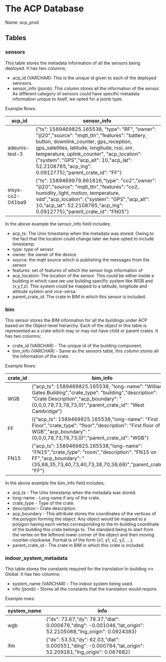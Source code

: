 # The ACP Database

Name: acp_prod

## Tables
### sensors
This table stores the metadata information of all the sensors being deployed. It has two columns;
+ acp_id (VARCHAR): This is the unique id given to each of the deployed sennsors.
+ sensor_info (jsonb): This column stores all the information of the sensor. As different category of sensors could have specific metadata information unique to itself, we opted for a jsonb type.

Example Rows:

|      acp_id      |                                                                  sensor_info                                                                 |
| ---------------- | ------------------------------------------------------------------------------------------------------------------------------------- |
| adeunis-test-3  | {"ts": 1589469825.165538, "type": "RF", "owner": "ijl20","source": "mqtt_ttn","features": "battery, button, downlink_counter, gps_reception, gps_satellites, latitude, longitude, rssi, snr, temperature, uplink_counter", "acp_location": {"system": "GPS","acp_alt": 10,"acp_lat": 52.2108765,"acp_lng": 0.0912775},"parent_crate_id": "FF"} |
| elsys-co2-041ba9 | {"ts": 1589469979.861816,"type": "co2","owner": "ijl20","source": "mqtt_ttn","features": "co2, humidity, light, motion, temperature, vdd","acp_location": {"system": "GPS","acp_alt": 10,"acp_lat": 52.2108765,"acp_lng": 0.0912775},"parent_crate_id": "FN05"} |

In the above example the sensor_info field includes;
+ acp_ts: The Unix timestamp when the metadata was stored. Owing to the fact that the location could change later we have opted to include timestamp.
+ type: type of sensor
+ owner: the owner of the device
+ source: the mqtt source which is publishing the messages from the sensor
+ features: set of features of which the sensor logs information of
+ acp_location: The location of the sensor. This could be either inside a building in which case we use building specific system like WGB and (x,y,f,z). This system could be mapped to a latitude, longitude and altitude system and vice-versa.
+ parent_crate_id: The crate in BIM in which this sensor is included.

### bim
This sensor stores the BIM information for all the buildings under ACP based on the Object-level hierarchy. Each of the object in this table is represented as a crate which may or may not have child or parent crates. It has two columns;
+ crate_id (VARCHAR) - The unique id of the building component.
+ bim_info (VARCHAR) - Same as the sensors table, this column stores all the information of the crate.

Example Rows:

|      crate_id      |                                                                  bim_info                                                                 |
| ---------------- | ------------------------------------------------------------------------------------------------------------------------------------- |
| WGB  | {"acp_ts": 1589469825.165538, "long-name": "William Gates Building","crate_type": "building","description": "Crate Description","acp_boundary": "{0,0,0,78,73,78,73,0}","parent_crate_id": "West Cambridge"} |
| FF | {{"acp_ts": 1589469825.165538,"long-name": "First Floor","crate_type": "floor","description": "First floor of WGB","acp_boundary": "{0,0,0,78,73,78,73,0}","parent_crate_id": "WGB"} |
| FN15 | {"acp_ts": 1589469825.165538,"long-name": "FN15","crate_type": "room","description": "FN15 on FF","acp_boundary": "{35,68,35,73,40,73,40,73,38,70,38,68}","parent_crate_id": "FF"} |

In the above example the bim_info field includes;

+ acp_ts - The Unix timestamp when the metadata was stored.
+ long-name - Long name if any of the crate.
+ crate_type - Type of the crate.
+ description - Crate description.
+ acp_boundary - This attribute stores the coordinates of the vertices of the polygon forming the object. Any object would be mapped to a polygon having each vertex corresponding to the In-building coordinate of the building this crate belongs to. The standard being to start from the vertex on the leftmost lower corner of the object and then moving counter-clockwise. Format is of the form {x1, y1, x2, y2, ...}.
+ parent_crate_id - The crate in BIM in which this crate is included.

### indoor_system_metadata
This table stores the constants required for the translation In-building <-> Global. It has two columns;
+ system_name (VARCHAR) - The indoor system being used.
+ info (jsonb) - Stores all the constants that the translation would require.

Example rows:

|      system_name      |                                                                  info                                                                 |
| ---------------- | ------------------------------------------------------------------------------------------------------------------------------------- |
| wgb  | {"dx": 73.67,"dy": 78.37,"dlat": 0.000676,"dlng": -0.001046,"lat_origin": 52.2105068,"lng_origin": 0.0924383} |
| ifm | {"dx": 53.53,"dy": 62.03,"dlat": 0.000551,"dlng": -0.000764,"lat_origin": 52.209161,"lng_origin": 0.087682} |